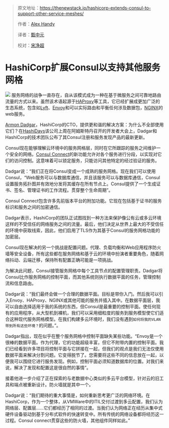 > 原文地址：<https://thenewstack.io/hashicorp-extends-consul-to-support-other-service-meshes/>
>
> 作者：[Alex Handy](https://thenewstack.io/author/alex-handy/)
>
> 译者：[甄中元](https://github.com/meua)
>
> 校对：[宋净超](http://jimmysong.io)
# HashiCorp扩展Consul以支持其他服务网格

![](https://storage.googleapis.com/cdn.thenewstack.io/media/2018/07/c7eb09dd-network-3286024_1280-1024x573.jpg)
服务网络的战争一直存在，自从该模式成为一种在基于微服务之间可靠地路由流量的方式以来。虽然该术语起源于[HAProxy](http://www.haproxy.org/)等工具，它已经扩展成更加广泛的生态系统，包含如[Lyft](https://www.lyft.com/)、[Envoy](https://www.envoyproxy.io/)和可以实际路由和平衡任何涉及数据包，[NGINX](https://www.nginx.com/)的web服务。

[Armon Dadgar](https://www.linkedin.com/in/armon-dadgar/)，HashiCorp的CTO，提供更和谐的解决方案：为什么不全部使用它们？在[HashiDays](https://www.hashidays.com/)该公司上周在阿姆斯特丹召开的开发者大会上，Dadgar和HashiCorp的技术团队公布了其Consul注册和服务发现产品的最新更新。

Consul现在能够理解云环境中的服务网格层，同时在它所跟踪的服务之间维护一个安全的网络。[Consul Connect](https://www.consul.io/intro/getting-started/connect.html)的新功能允许对各个服务进行分段，以实现对它们的访问控制。这意味着可以锁定服务，只能访问其他特定的经过验证的服务。

Dadgar说：“我们正在将Consul变成一个成熟的服务网格。现在我们可以使用Consul，“Web服务可以与数据库通信，并且该服务可以与数据库通信，Consul设置服务拓扑图并有效地分发将其缓存在所有节点上。Consul提供了一个生成证书、签名、管理证书的工作流程。贯穿整个生命周期”。

Consul Connect包含许多先前版本平台的附加功能。它现在包括基于证书的服务标识和服务之间的加密通信。

Dadgar表示，HashiCorp的团队正试图找到一种方法来保护像公有云或多云环境这样的不受信任的网络服务之间的流量。最后，他们决定从世界上最大的不受信任的环境中获取线索，因此，他们启用了TLS作为其基于Consul的服务网格功能的加密层。

Consul现在解决的另一个挑战是配置问题。代理、负载均衡和Web应用程序防火墙等安全设备，所有这些都在服务网络和基于云的环境中扮演者重要角色，随着网络抖动、云端迁移，保持所有配置正确可能是一项挑战。

为解决此问题，Consul接管服务网格中每个工具节点的配置管理职责。Dadgar将Consul比作服务网格的控制平面，而其他系统则执行数据平面的任务，管理控制流和信息路由。

Dadgar说：“我们最终会做一个合理的数据平面。目标是带你入门。然后我可以引入Envoy、HAProxy、NGINX或其他可能的服务并插入其中。在数据平面层，我可以自由选择适用于我的系统的东西，但Consul是最重要的控制平面。使任何现有的应用程序，从大型机到裸机，我们可以采用细粒度的服务到服务模型使它们适合这种现代服务网格模型。在我们构建多云环境时，我们没有遇到`如何将我的VLAN带到所有这些环境？`的问题。”。

Dadgar指出，现在似乎在整个服务网格中控制平面缺失某些功能。“Envoy是一个很棒的数据平面。作为代理，它的功能超级丰富，但它不附带内置的控制平面。我们已经看到许多项目将控制平面与它拼接在一起，但我们的观点是我们无法仅使用数据平面来解决分割问题。它变得脱节了。您需要将这些不同的信息放在一起，以便我可以围绕它进行服务发现。例如，控制平面必须知道数据库的位置。对我们来说，解决了发现和配置这是很自然的事情”。

接着他进一步介绍了正在探索的与老数据中心类似的多云平台模型，针对云的旧工具和端点被重新设计。防火墙就是其中一个。

Dadgar说：“我们期待的重大事情是，如何重新思考更广泛的网络环境。在HashiCorp，作为一个整体，从VMWare中的ITIL交付过渡到多云配置，我们认为网络层、配置层......它们都经历了相同的过渡。当我们认为网络正在经历从集中式硬件设备驱动到基于分布式软件的快速转变中。所有传统的网络设备都将经历这一过程。Consul connect贯穿这些的防火墙，其他组件同样如此。”
